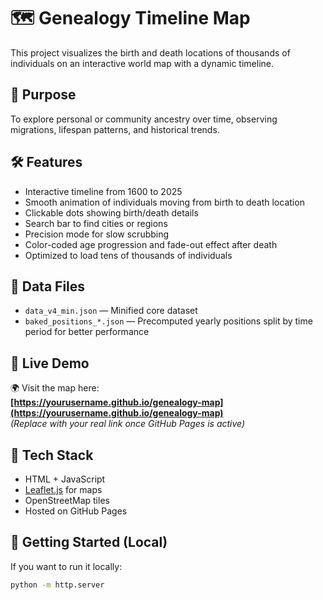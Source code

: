 # 🗺️ Genealogy Timeline Map

This project visualizes the birth and death locations of thousands of individuals on an interactive world map with a dynamic timeline.

## 🎯 Purpose

To explore personal or community ancestry over time, observing migrations, lifespan patterns, and historical trends.

## 🛠️ Features

- Interactive timeline from 1600 to 2025
- Smooth animation of individuals moving from birth to death location
- Clickable dots showing birth/death details
- Search bar to find cities or regions
- Precision mode for slow scrubbing
- Color-coded age progression and fade-out effect after death
- Optimized to load tens of thousands of individuals

## 📂 Data Files

- `data_v4_min.json` — Minified core dataset
- `baked_positions_*.json` — Precomputed yearly positions split by time period for better performance

## 🚀 Live Demo

🌍 Visit the map here:  
**[https://yourusername.github.io/genealogy-map](https://yourusername.github.io/genealogy-map)**  
*(Replace with your real link once GitHub Pages is active)*

## 🧠 Tech Stack

- HTML + JavaScript
- [Leaflet.js](https://leafletjs.com/) for maps
- OpenStreetMap tiles
- Hosted on GitHub Pages

## 🧳 Getting Started (Local)

If you want to run it locally:

```bash
python -m http.server
